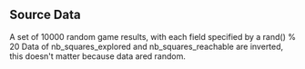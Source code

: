 ## Source Data
A set of 10000 random game results, with each field specified by a rand() % 20
Data of nb_squares_explored and nb_squares_reachable are inverted,
this doesn't matter because data ared random.